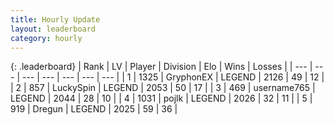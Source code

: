 ```yaml
---
title: Hourly Update
layout: leaderboard
category: hourly
---
```


{: .leaderboard}
| Rank | LV | Player | Division | Elo | Wins | Losses |
| --- | --- | --- | --- | --- | --- | --- |
| <span data-change="0">1</span> | 1325 | <span title="ID: 315148">GryphonEX</span> | LEGEND | <span data-change="0">2126</span> | <span data-change="0">49</span> | <span data-change="0">12</span> |
| <span data-change="1">2</span> | 857 | <span title="ID: 498412">LuckySpin</span> | LEGEND | <span data-change="5">2053</span> | <span data-change="1">50</span> | <span data-change="0">17</span> |
| <span data-change="1">3</span> | 469 | <span title="ID: 188640">username765</span> | LEGEND | <span data-change="0">2044</span> | <span data-change="0">28</span> | <span data-change="0">10</span> |
| <span data-change="-2">4</span> | 1031 | <span title="ID: 4783">pojlk</span> | LEGEND | <span data-change="-22">2026</span> | <span data-change="3">32</span> | <span data-change="3">11</span> |
| <span data-change="0">5</span> | 919 | <span title="ID: 337810">Dregun</span> | LEGEND | <span data-change="0">2025</span> | <span data-change="0">59</span> | <span data-change="0">36</span> |